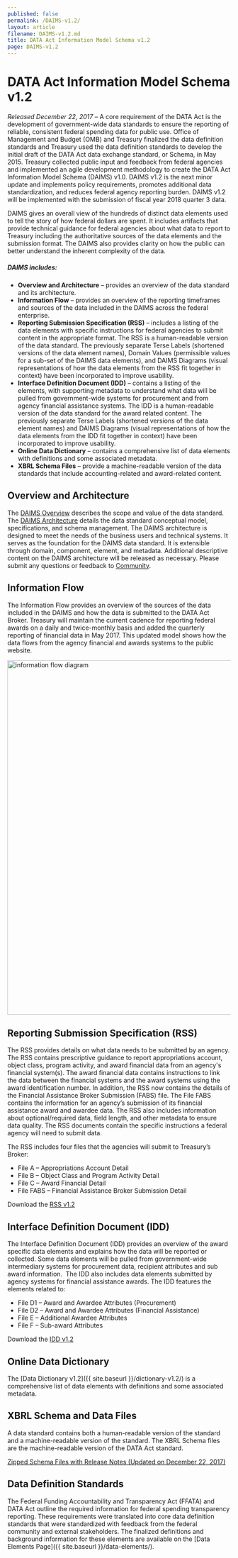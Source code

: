 ```yaml
---
published: false
permalink: /DAIMS-v1.2/
layout: article
filename: DAIMS-v1.2.md
title: DATA Act Information Model Schema v1.2
page: DAIMS-v1.2
---
```

# DATA Act Information Model Schema v1.2

_Released December 22, 2017_ – A core requirement of the DATA Act is the development of government-wide data standards to ensure the reporting of reliable, consistent federal spending data for public use. Office of Management and Budget (OMB) and Treasury finalized the data definition standards and Treasury used the data definition standards to develop the initial draft of the DATA Act data exchange standard, or Schema, in May 2015. Treasury collected public input and feedback from federal agencies and implemented an agile development methodology to create the DATA Act Information Model Schema (DAIMS) v1.0. DAIMS v1.2 is the next minor update and implements policy requirements, promotes additional data standardization, and reduces federal agency reporting burden. DAIMS v1.2 will be implemented with the submission of fiscal year 2018 quarter 3 data.

DAIMS gives an overall view of the hundreds of distinct data elements used to tell the story of how federal dollars are spent. It includes artifacts that provide technical guidance for federal agencies about what data to report to Treasury including the authoritative sources of the data elements and the submission format. The DAIMS also provides clarity on how the public can better understand the inherent complexity of the data.

##### DAIMS includes:
- **Overview and Architecture** – provides an overview of the data standard and its architecture.
- **Information Flow** – provides an overview of the reporting timeframes and sources of the data included in the DAIMS across the federal enterprise. 
- **Reporting Submission Specification (RSS)** – includes a listing of the data elements with specific instructions for federal agencies to submit content in the appropriate format. The RSS is a human-readable version of the data standard. The previously separate Terse Labels (shortened versions of the data element names), Domain Values (permissible values for a sub-set of the DAIMS data elements), and DAIMS Diagrams (visual representations of how the data elements from the RSS fit together in context) have been incorporated to improve usability. 
- **Interface Definition Document (IDD)** – contains a listing of the elements, with supporting metadata to understand what data will be pulled from government-wide systems for procurement and from agency financial assistance systems. The IDD is a human-readable version of the data standard for the award related content. The previously separate Terse Labels (shortened versions of the data element names) and DAIMS Diagrams (visual representations of how the data elements from the IDD fit together in context) have been incorporated to improve usability. 
- **Online Data Dictionary** – contains a comprehensive list of data elements with definitions and some associated metadata. 
- **XBRL Schema Files** – provide a machine-readable version of the data standards that include accounting-related and award-related content.

## Overview and Architecture

The [DAIMS Overview]({{site.baseurl}}/assets/docs/DAIMS_Overview.pdf) describes the scope and value of the data standard. The [DAIMS Architecture]({{site.baseurl}}/assets/docs/DAIMS_Architecture.pdf) details the data standard conceptual model, specifications, and schema management. The DAIMS architecture is designed to meet the needs of the business users and technical systems. It serves as the foundation for the DAIMS data standard. It is extensible through domain, component, element, and metadata. Additional descriptive content on the DAIMS architecture will be released as necessary. Please submit any questions or feedback to [Community](https://usaspending-help.zendesk.com/hc/en-us/community/topics).

## Information Flow

The Information Flow provides an overview of the sources of the data included in the DAIMS and how the data is submitted to the DATA Act Broker. Treasury will maintain the current cadence for reporting federal awards on a daily and twice-monthly basis and added the quarterly reporting of financial data in May 2017. This updated model shows how the data flows from the agency financial and awards systems to the public website.

<img width="800" src="{{ site.baseurl }}/assets/docs/DAIMS_Information_Flow_Diagram_v1.1.png" title="information flow diagram" />

## Reporting Submission Specification (RSS)

The RSS provides details on what data needs to be submitted by an agency. The RSS contains prescriptive guidance to report appropriations account, object class, program activity, and award financial data from an agency's financial system(s). The award financial data contains instructions to link the data between the financial systems and the award systems using the award identification number. In addition, the RSS now contains the details of the Financial Assistance Broker Submission (FABS) file. The File FABS contains the information for an agency’s submission of its financial assistance award and awardee data. The RSS also includes information about optional/required data, field length, and other metadata to ensure data quality. The RSS documents contain the specific instructions a federal agency will need to submit data.

The RSS includes four files that the agencies will submit to Treasury’s Broker:
- File A – Appropriations Account Detail
- File B – Object Class and Program Activity Detail
- File C – Award Financial Detail
- File FABS – Financial Assistance Broker Submission Detail

Download the [RSS v1.2]({{site.baseurl}}/assets/docs/DAIMS_RSS_v1.2.xlsx)

## Interface Definition Document (IDD)

The Interface Definition Document (IDD) provides an overview of the award specific data elements and explains how the data will be reported or collected. Some data elements will be pulled from government-wide intermediary systems for procurement data, recipient attributes and sub award information.  The IDD also includes data elements submitted by agency systems for financial assistance awards.
The IDD features the elements related to:

- File D1 – Award and Awardee Attributes (Procurement)
- File D2 – Award and Awardee Attributes (Financial Assistance)
- File E – Additional Awardee Attributes
- File F – Sub-award Attributes

Download the [IDD v1.2]({{site.baseurl}}/assets/docs/DAIMS_IDD_v1.2.xlsx)

## Online Data Dictionary

The [Data Dictionary v1.2]({{ site.baseurl }}/dictionary-v1.2/) is a comprehensive list of data elements with definitions and some associated metadata.

## XBRL Schema and Data Files

A data standard contains both a human-readable version of the standard and a machine-readable version of the standard. The XBRL Schema files are the machine-readable version of the DATA Act standard.

[Zipped Schema Files with Release Notes (Updated on December 22, 2017)]({{site.baseurl}}/assets/docs/daims_v1.2_2017-12-22.zip)

## Data Definition Standards

The Federal Funding Accountability and Transparency Act (FFATA) and DATA Act outline the required information for federal spending transparency reporting. These requirements were translated into core data definition standards that were standardized with feedback from the federal community and external stakeholders. The finalized definitions and background information for these elements are available on the [Data Elements Page]({{ site.baseurl }}/data-elements/).
